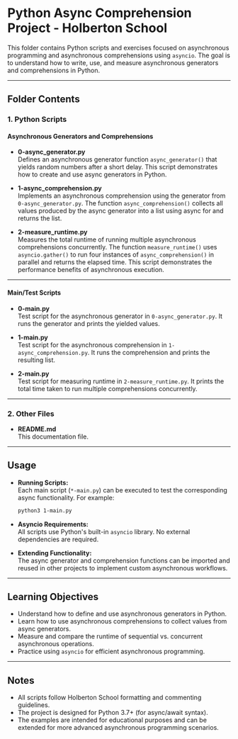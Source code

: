 # Python Async Comprehension Project - Holberton School

This folder contains Python scripts and exercises focused on asynchronous programming and asynchronous comprehensions using `asyncio`. The goal is to understand how to write, use, and measure asynchronous generators and comprehensions in Python.

---

## Folder Contents

### 1. Python Scripts

#### Asynchronous Generators and Comprehensions

- **0-async_generator.py**  
  Defines an asynchronous generator function `async_generator()` that yields random numbers after a short delay. This script demonstrates how to create and use async generators in Python.

- **1-async_comprehension.py**  
  Implements an asynchronous comprehension using the generator from `0-async_generator.py`. The function `async_comprehension()` collects all values produced by the async generator into a list using async for and returns the list.

- **2-measure_runtime.py**  
  Measures the total runtime of running multiple asynchronous comprehensions concurrently. The function `measure_runtime()` uses `asyncio.gather()` to run four instances of `async_comprehension()` in parallel and returns the elapsed time. This script demonstrates the performance benefits of asynchronous execution.

---

#### Main/Test Scripts

- **0-main.py**  
  Test script for the asynchronous generator in `0-async_generator.py`. It runs the generator and prints the yielded values.

- **1-main.py**  
  Test script for the asynchronous comprehension in `1-async_comprehension.py`. It runs the comprehension and prints the resulting list.

- **2-main.py**  
  Test script for measuring runtime in `2-measure_runtime.py`. It prints the total time taken to run multiple comprehensions concurrently.

---

### 2. Other Files

- **README.md**  
  This documentation file.

---

## Usage

- **Running Scripts:**  
  Each main script (`*-main.py`) can be executed to test the corresponding async functionality. For example:
  ```bash
  python3 1-main.py
  ```

- **Asyncio Requirements:**  
  All scripts use Python's built-in `asyncio` library. No external dependencies are required.

- **Extending Functionality:**  
  The async generator and comprehension functions can be imported and reused in other projects to implement custom asynchronous workflows.

---

## Learning Objectives

- Understand how to define and use asynchronous generators in Python.
- Learn how to use asynchronous comprehensions to collect values from async generators.
- Measure and compare the runtime of sequential vs. concurrent asynchronous operations.
- Practice using `asyncio` for efficient asynchronous programming.

---

## Notes

- All scripts follow Holberton School formatting and commenting guidelines.
- The project is designed for Python 3.7+ (for async/await syntax).
- The examples are intended for educational purposes and can be extended for more advanced asynchronous programming scenarios.
